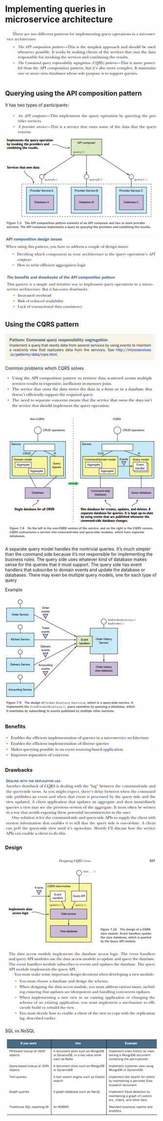 # Implementing queries in microservice architecture

![img_151.png](img_151.png)

## Querying using the API composition pattern

It has two types of participants:

![img_152.png](img_152.png)

![img_153.png](img_153.png)

![img_154.png](img_154.png)

## Using the CQRS pattern

![img_155.png](img_155.png)

Common problems which CQRS solves

![img_156.png](img_156.png)

![img_157.png](img_157.png)

A separate query model handles the nontrivial queries. It’s much simpler than the command side because it’s not
responsible for implementing the business rules. The query side uses whatever kind of database makes sense for the
queries that it must support. The query side has event handlers that subscribe to domain events and update the database
or databases. There may even be multiple query models, one for each type of query

Example 

![img_158.png](img_158.png)

### Benefits

![img_159.png](img_159.png)

### Drawbacks

![img_160.png](img_160.png)

### Design

![img_161.png](img_161.png)

SQL vs NoSQL

![img_162.png](img_162.png)

